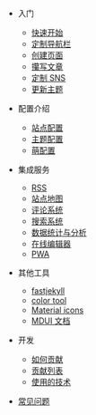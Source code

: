 - 入门
  - [快速开始](zh-cn/quickstart.md)
  - [定制导航栏](zh-cn/custom-navbar.md)
  - [创建页面](zh-cn/creating-pages.md)
  - [攥写文章](zh-cn/creating-posts.md)
  - [定制 SNS](zh-cn/custom-sns.md)
  - [更新主题](zh-cn/update-theme.md)

- 配置介绍
  - [站点配置](zh-cn/site-configuration.md)
  - [主题配置](zh-cn/theme-configuration.md)
  - [萌配置](zh-cn/meng-configuration.md)

- 集成服务
  - [RSS](zh-cn/rss.md)
  - [站点地图](zh-cn/sitemap.md)
  - [评论系统](zh-cn/comment.md)
  - [搜索系统](zh-cn/search.md)
  - [数据统计与分析](zh-cn/analytics.md)
  - [在线编辑器](zh-cn/editor.md)
  - [PWA](zh-cn/pwa.md)

- 其他工具
  - [fastjekyll](zh-cn/fastjekyll.md)
  - [color tool](https://material.io/color/#!/?view.left=0&view.right=0)
  - [Material icons](https://material.io/icons/)
  - [MDUI 文档](https://www.mdui.org/docs/)

- 开发
  - [如何贡献](zh-cn/how-contribution.md)
  - [贡献列表](zh-cn/contribution-list.md)
  - [使用的技术](zh-cn/used-technology.md)
  
- [常见问题](zh-cn/common-problem.md)